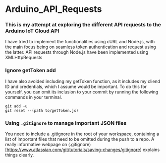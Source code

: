 # Arduino_API_Requests
### This is my attempt at exploring the different API requests to the Arduino IoT Cloud API
I have tried to implement the functionalities using cURL and Node.js, with the main focus being on seamless token authentication and request using the latter. 
API requests through Node.js have been implemented using XMLHttpRequests

### Ignore getToken add
I have also avoided including my getToken function, as it includes my cliend ID and credentials, which I assume would be important. To do this for yourself, you can omit its inclusion to your commit by running the following commands in your terminal.
```
git add -u
git reset --(path to/getToken.js)
```

### Using ```.gitignore``` to manage important JSON files
You need to include a .gitignore in the root of your workspace, containing a list of important files that need to be omitted during the push to a repo. A really informative webpage on (.gitignore)[https://www.atlassian.com/git/tutorials/saving-changes/gitignore] explains things clearly. 